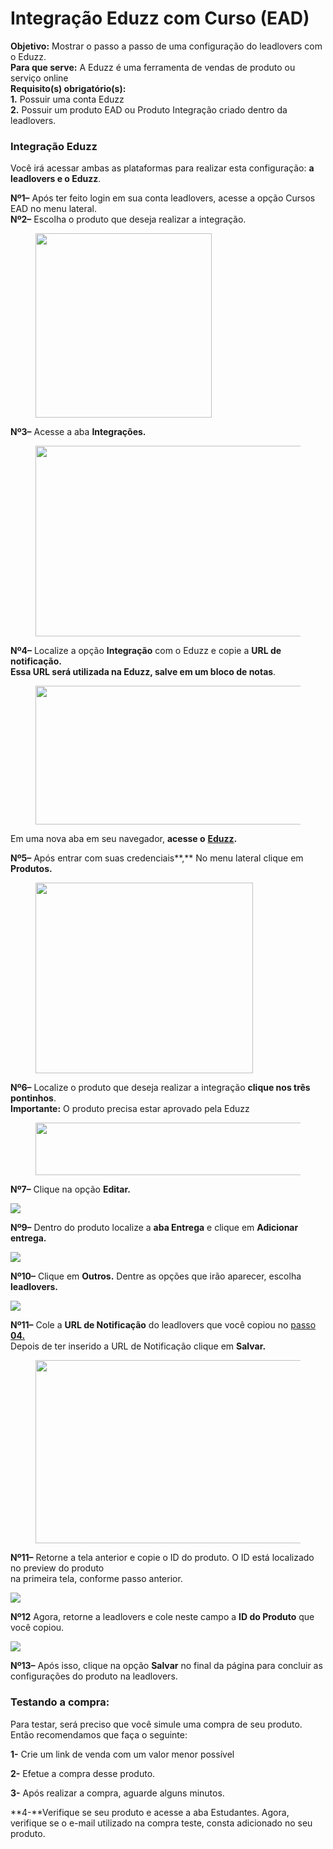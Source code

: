 # Integração Eduzz com Curso (EAD)

**Objetivo:** Mostrar o passo a passo de uma configuração do leadlovers com o Eduzz.\
**Para que serve:** A Eduzz é uma ferramenta de vendas de produto ou serviço online\
**Requisito(s) obrigatório(s):** \
**1.** Possuir uma conta Eduzz\
**2.** Possuir um produto EAD ou Produto Integração criado dentro da leadlovers.

### **Integração Eduzz**

Você irá acessar ambas as plataformas para realizar esta configuração: **a leadlovers e o Eduzz**.

**Nº1–** Após ter feito login em sua conta leadlovers, acesse a opção Cursos EAD no menu lateral.\
**Nº2–** Escolha o produto que deseja realizar a integração.

<figure><img src="https://suporte.love/wp-content/uploads/2015/12/12251.png" alt="" height="295" width="282"><figcaption></figcaption></figure>

**Nº3–** Acesse a aba **Integrações.**

<figure><img src="https://suporte.love/wp-content/uploads/2015/12/32542-1024x305.png" alt="" height="305" width="1024"><figcaption></figcaption></figure>

**Nº4–** Localize a opção **Integração** com o Eduzz e copie a **URL de notificação.**\
**Essa URL será utilizada na Eduzz, salve em um bloco de notas**.

<figure><img src="https://suporte.love/wp-content/uploads/2023/07/5485856-1024x222.png" alt="" height="222" width="1024"><figcaption></figcaption></figure>

Em uma nova aba em seu navegador, **acesse o** [**Eduzz**](http://eduzz.com/)**.**

**Nº5–** Após entrar com suas credenciais**,** No menu lateral clique em **Produtos.**

<figure><img src="https://suporte.love/wp-content/uploads/2023/07/55225555.png" alt="" height="305" width="348"><figcaption></figcaption></figure>

**Nº6–** Localize o produto que deseja realizar a integração **clique nos três pontinhos**.\
**Importante:** O produto precisa estar aprovado pela Eduzz

<figure><img src="https://suporte.love/wp-content/uploads/2023/07/cursoddddd-1024x84.png" alt="" height="84" width="1024"><figcaption></figcaption></figure>

**Nº7–** Clique na opção **Editar.**

![](https://suporte.love/wp-content/uploads/2015/12/cscss.png)

**Nº9–** Dentro do produto localize a **aba Entrega** e clique em **Adicionar entrega.**

![](https://suporte.love/wp-content/uploads/2015/12/adiciinarentregaedduz-1024x91.png)

**Nº10–** Clique em **Outros.** Dentre as opções que irão aparecer, escolha **leadlovers.**

![](https://suporte.love/wp-content/uploads/2015/12/outrodedduzz.png)

**Nº11–** Cole a **URL de Notificação** do leadlovers que você copiou no [passo **04.**](broken-reference)\
Depois de ter inserido a URL de Notificação clique em **Salvar.**

<figure><img src="https://suporte.love/wp-content/uploads/2023/07/URLNOTIFICACAOEDUZZ.png" alt="" height="293" width="442"><figcaption></figcaption></figure>

**Nº11–** Retorne a tela anterior e copie o ID do produto. O ID está localizado no preview do produto\
na primeira tela, conforme passo anterior.

![](https://suporte.love/wp-content/uploads/2015/12/cscss.png)

**Nº12** Agora, retorne a leadlovers e cole neste campo a **ID do Produto** que você copiou.

![](https://suporte.love/wp-content/uploads/2023/07/5485856-1024x222.png)

**Nº13–** Após isso, clique na opção **Salvar** no final da página para concluir as configurações do produto na leadlovers.

### **Testando a compra:**

Para testar, será preciso que você simule uma compra de seu produto.\
Então recomendamos que faça o seguinte:

**1-** Crie um link de venda com um valor menor possível

**2-** Efetue a compra desse produto.

**3-** Após realizar a compra, aguarde alguns minutos.

**4-**Verifique se seu produto e acesse a aba Estudantes. Agora, verifique se o e-mail utilizado na compra teste, consta adicionado no seu produto.

<figure><img src="https://legado.leadlovers.site/wp-content/uploads/2020/09/produtos_-integrao-eduzz-360042728393_mceclip17.png" alt=""><figcaption></figcaption></figure>

